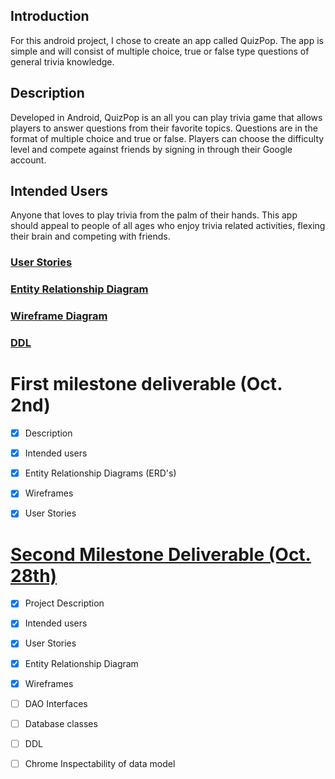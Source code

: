 ## Introduction 
For this android project, I chose to create an app called QuizPop. 
The app is simple and will consist of multiple choice, true or false type 
questions of general trivia knowledge. 


## Description 
Developed in Android, QuizPop is an all you can play trivia game 
that allows players to answer questions from their favorite topics. 
Questions are in the format of multiple choice and true or false. 
Players can choose the difficulty level and compete against friends 
by signing in through their Google account. 

## Intended Users 
Anyone that loves to play trivia from the palm of their hands. 
This app should appeal to people of all ages who enjoy trivia 
related activities, flexing their brain and competing with friends. 

### [User Stories](docs/user-stories.md)

### [Entity Relationship Diagram](docs/erd.md)

### [Wireframe Diagram](docs/wireframe.md)

### [DDL](docs/ddl.md)

# First milestone deliverable (Oct. 2nd)

+ [x] Description 

+ [x] Intended users

+ [x] Entity Relationship Diagrams (ERD's) 

+ [x] Wireframes

+ [x] User Stories 

# [Second Milestone Deliverable (Oct. 28th)](https://deep-dive-coding-java-cohort-8.github.io/2019/10/22/android-milestone-2-rubric.html)

+ [X] Project Description 

+ [X] Intended users 

+ [X] User Stories 

+ [X] Entity Relationship Diagram 

+ [X] Wireframes

+ [ ] DAO Interfaces 

+ [ ] Database classes

+ [ ] DDL

+ [ ] Chrome Inspectability of data model 






